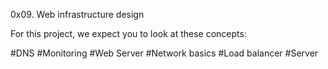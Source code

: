 0x09. Web infrastructure design

For this project, we expect you to look at these concepts:

#DNS
#Monitoring
#Web Server
#Network basics
#Load balancer
#Server
